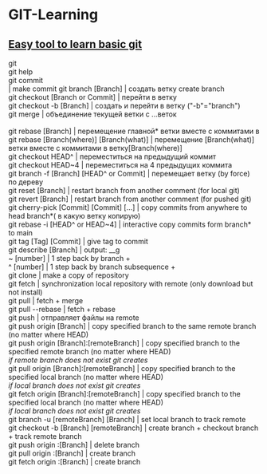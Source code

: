 # GIT-Learning
[Easy tool to learn basic git](https://learngitbranching.js.org/?locale=en_US&DEMO=)<br>
---
git<br>
git help<br>
git commit<br>                                  | make commit
git branch [Branch]                             | создать ветку create branch<br>
git checkout [Branch or Commit]                 | перейти в ветку<br>
git checkout -b [Branch]                        | создать и перейти в ветку ("-b"="branch") <br>
git merge                                       | объединение текущей ветки с ...веток<br>  
git rebase [Branch]                             | перемещение главной* ветки вместе с коммитами в<br>
git rebase [Branch(where)] [Branch(what)]       | перемещение [Branch(what)] ветки вместе с коммитами в ветку[Branch(where)]<br>
git checkout HEAD^                              | переместиться на предыдущий коммит<br>
git checkout HEAD~4                             | переместиться на 4 предыдущих коммита<br>
git branch -f [Branch] [HEAD^ or Commit]        | перемещает ветку (by force) по дереву<br>
git reset [Branch]                              | restart branch from another comment (for local git)<br>
git revert [Branch]                             | restart branch from another comment (for pushed git)<br>
git cherry-pick [Commit] [Commit] [...]         | copy commits from anywhere to head branch*( в какую ветку копирую)<br>
git rebase -i [HEAD^ or HEAD~4]                 | interactive copy commits form branch* to main<br>
git tag [Tag] [Commit]                          | give tag to commit<br>
git describe [Branch]                           | output: <tag>_<numCommits>_g<hash><br>
~ [number]                                      | 1 step back by branch +<br>
^ [number]                                      | 1 step back by branch subsequence +<br>
git clone                                       | make a copy of repository<br>
git fetch                                       | synchronization local repository with remote (only download but not install)<br>
git pull                                        | fetch + merge<br>
git pull --rebase                               | fetch + rebase<br>
git push                                        | отправляет файлы на remote<br>
git push origin [Branch]                        | copy specified branch to the same remote branch (no matter where HEAD)<br>
git push origin [Branch]:[remoteBranch]         | copy specified branch to the specified remote branch (no matter where HEAD) <br>
                                                *if remote branch does not exist git creates*<br>
git pull origin [Branch]:[remoteBranch]         | copy specified branch to the specified local branch (no matter where HEAD) <br>
                                                *if local branch does not exist git creates*<br>
git fetch origin [Branch]:[remoteBranch]        | copy specified branch to the specified local branch (no matter where HEAD) <br>
                                                *if local branch does not exist git creates*<br>
git branch -u [remoteBranch] [Branch]           | set local branch to track remote<br>
    git checkout -b [Branch] [remoteBranch]     | create branch + checkout branch + track remote branch<br>
git push origin :[Branch]                       | delete branch<br>
git pull origin :[Branch]                       | create branch<br>
git fetch origin :[Branch]                      | create branch<br>

